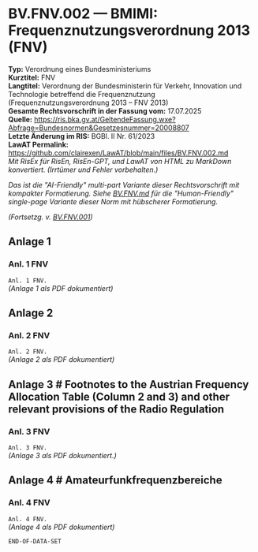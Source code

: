 # BV.FNV.002 — BMIMI: Frequenznutzungsverordnung 2013 (FNV)
**Typ:** Verordnung eines Bundesministeriums  
**Kurztitel:** FNV  
**Langtitel:** Verordnung der Bundesministerin für Verkehr, Innovation und Technologie betreffend die Frequenznutzung (Frequenznutzungsverordnung 2013 – FNV 2013)  
**Gesamte Rechtsvorschrift in der Fassung vom:** 17.07.2025  
**Quelle:** https://ris.bka.gv.at/GeltendeFassung.wxe?Abfrage=Bundesnormen&Gesetzesnummer=20008807  
**Letzte Änderung im RIS:** BGBl. II Nr. 61/2023  
**LawAT Permalink:** https://github.com/clairexen/LawAT/blob/main/files/BV.FNV.002.md  
*Mit RisEx für RisEn, RisEn-GPT, und LawAT von HTML zu MarkDown konvertiert. (Irrtümer und Fehler vorbehalten.)*

*Das ist die "AI-Friendly" multi-part Variante dieser Rechtsvorschrift mit kompakter Formatierung. Siehe [BV.FNV.md](BV.FNV.md) für die "Human-Friendly" single-page Variante dieser Norm mit hübscherer Formatierung.*

*(Fortsetzg. v. [BV.FNV.001](BV.FNV.001.md))*

## Anlage 1

### Anl. 1 FNV

`Anl. 1 FNV.`  
*(Anlage 1 als PDF dokumentiert)*

## Anlage 2

### Anl. 2 FNV

`Anl. 2 FNV.`  
*(Anlage 2 als PDF dokumentiert)*

## Anlage 3 # Footnotes to the Austrian Frequency Allocation Table (Column 2 and 3) and other relevant provisions of the Radio Regulation

### Anl. 3 FNV

`Anl. 3 FNV.`  
*(Anlage 3 als PDF dokumentiert.)*

## Anlage 4 # Amateurfunkfrequenzbereiche

### Anl. 4 FNV

`Anl. 4 FNV.`  
*(Anlage 4 als PDF dokumentiert)*

`END-OF-DATA-SET`

